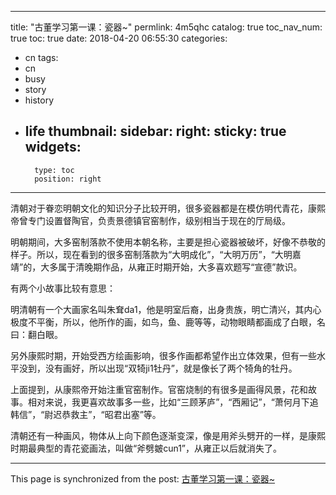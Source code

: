
---
title: "古董学习第一课：瓷器~"
permlink: 4m5qhc
catalog: true
toc_nav_num: true
toc: true
date: 2018-04-20 06:55:30
categories:
- cn
tags:
- cn
- busy
- story
- history
- life
thumbnail: 
sidebar:
    right:
        sticky: true
widgets:
    -
        type: toc
        position: right
---


清朝对于眷恋明朝文化的知识分子比较开明，很多瓷器都是在模仿明代青花，康熙帝曾专门设置督陶官，负责景德镇官窑制作，级别相当于现在的厅局级。

明朝期间，大多窑制落款不使用本朝名称，主要是担心瓷器被破坏，好像不恭敬的样子。所以，现在看到的很多窑制落款为“大明成化”，“大明万历”，“大明嘉靖”的，大多属于清晚期作品，从雍正时期开始，大多喜欢题写“宣德”款识。

有两个小故事比较有意思：

明清朝有一个大画家名叫朱耷da1，他是明室后裔，出身贵族，明亡清兴，其内心极度不平衡，所以，他所作的画，如鸟，鱼、鹿等等，动物眼睛都画成了白眼，名曰：翻白眼。

另外康熙时期，开始受西方绘画影响，很多作画都希望作出立体效果，但有一些水平没到，没有画好，所以出现“双犄ji1牡丹”，就是像长了两个犄角的牡丹。

上面提到，从康熙帝开始注重官窑制作。官窑烧制的有很多是画得风景，花和故事。相对来说，我更喜欢故事多一些，比如“三顾茅庐”，“西厢记”，“萧何月下追韩信”，“尉迟恭救主”，“昭君出塞”等。

清朝还有一种画风，物体从上向下颜色逐渐变深，像是用斧头劈开的一样，是康熙时期最典型的青花瓷画法，叫做“斧劈皴cun1”，从雍正以后就消失了。

- - -

This page is synchronized from the post: [古董学习第一课：瓷器~](https://steemit.com/@andrewma/4m5qhc)
